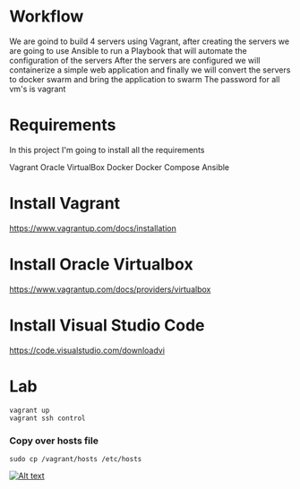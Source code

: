 
# Workflow
We are goind to build 4 servers using Vagrant, after creating the servers we are going to use Ansible to run a Playbook that will automate the configuration of the servers
After the servers are configured we will containerize a simple web application and finally we will convert the servers to docker swarm and bring the application to swarm
The password for all vm's is vagrant

# Requirements
In this project I'm going to install all the requirements 

Vagrant
Oracle VirtualBox
Docker
Docker Compose
Ansible

# Install Vagrant
https://www.vagrantup.com/docs/installation



# Install Oracle Virtualbox

https://www.vagrantup.com/docs/providers/virtualbox


# Install Visual Studio Code

https://code.visualstudio.com/downloadvi



# Lab
```
vagrant up
vagrant ssh control
```

### Copy over hosts file

```
sudo cp /vagrant/hosts /etc/hosts
```

[![Alt text](https://www.howtogeek.com/wp-content/uploads/2021/06/youtube_hero_1200x675.jpg?width=1198&trim=1,1&bg-color=000&pad=1,1)](https://youtu.be/35XgxR_TSc8)

